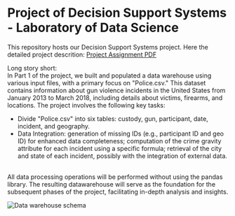 # Project of Decision Support Systems - Laboratory of Data Science
This repository hosts our Decision Support Systems project. 
Here the detailed project descrition: [Project Assignment PDF](project_description.pdf)

Long story short: <br>
In Part 1 of the project, we built and populated a data warehouse using various input files, with a primary focus on "Police.csv." This dataset contains information about gun violence incidents in the United States from January 2013 to March 2018, including details about victims, firearms, and locations. The project involves the following key tasks:

- Divide "Police.csv" into six tables: custody, gun, participant, date, incident, and geography.
- Data Integration: generation of missing IDs (e.g., participant ID and geo ID) for enhanced data completeness; computation of the crime gravity attribute for each incident using a specific formula; retrieval of the city and state of each incident, possibly with the integration of external data.

<br>
All data processing operations will be performed without using the pandas library.
The resulting datawarehouse will serve as the foundation for the subsequent phases of the project, facilitating in-depth analysis and insights.


![Data warehouse schema](schema.png)
